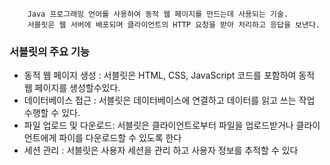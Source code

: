		Java 프로그래밍 언어를 사용하여 동적 웹 페이지를 만드는데 사용되는 기술.
		서블릿은 웹 서버에 배포되며 클라이언트의 HTTP 요청을 받아 처리하고 응답을 보낸다.
### 서블릿의 주요 기능
*  동적 웹 페이지 생성 :  서블릿은 HTML, CSS, JavaScript 코드를 포함하여 동적 웹 페이지를 생성할수있다.
*  데이터베이스 접근 : 서블릿은 데이터베이스에 연결하고 데이터를 읽고 쓰는 작업 수행할 수 있다.
* 파일 업로드 및 다운로드: 서블릿은 클라이언트로부터 파일을 업로드받거나 클라이언트에게 파이를 다운로드할 수 있도록 한다
* 세션 관리 : 서블릿은 사용자 세션을 관리 하고 사용자 정보를 추적할 수 있다

